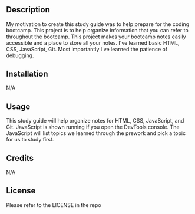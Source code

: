 # <rework Study Guide Webpage>

## Description

My motivation to create this study guide was to help prepare for the coding bootcamp.
This project is to help organize information that you can refer to throughout the bootcamp.
This project makes your bootcamp notes easily accessible and a place to store all your notes.
I've learned basic HTML, CSS, JavaScript, Git. Most importantly I've learned the patience of debugging.

## Installation

N/A

## Usage

This study guide will help organize notes for HTML, CSS, JavaScript, and Git.
JavaScript is shown running if you open the DevTools console.
The JavaScript will list topics we learned through the prework and pick a topic for us to study first.

## Credits

N/A

## License

Please refer to the LICENSE in the repo